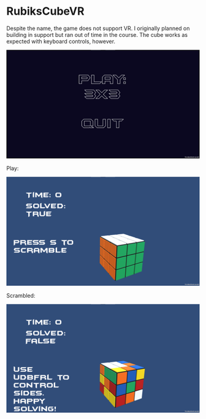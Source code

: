 # RubiksCubeVR

Despite the name, the game does not support VR. I originally planned on building in support but ran out of time in the course. The cube works as expected with keyboard controls, however.

![Main Menu](./MainScreen.png)

Play:

![Immediate Screen](./ToScramble.png)

Scrambled:

![Scrambled](./Scrambled.png)
